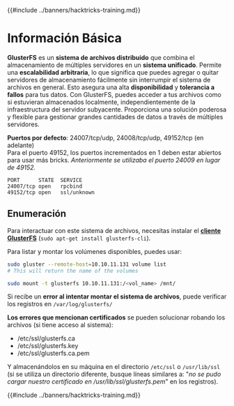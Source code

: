 {{#include ../banners/hacktricks-training.md}}

# Información Básica

**GlusterFS** es un **sistema de archivos distribuido** que combina el almacenamiento de múltiples servidores en un **sistema unificado**. Permite una **escalabilidad arbitraria**, lo que significa que puedes agregar o quitar servidores de almacenamiento fácilmente sin interrumpir el sistema de archivos en general. Esto asegura una alta **disponibilidad** y **tolerancia a fallos** para tus datos. Con GlusterFS, puedes acceder a tus archivos como si estuvieran almacenados localmente, independientemente de la infraestructura del servidor subyacente. Proporciona una solución poderosa y flexible para gestionar grandes cantidades de datos a través de múltiples servidores.

**Puertos por defecto**: 24007/tcp/udp, 24008/tcp/udp, 49152/tcp (en adelante)\
Para el puerto 49152, los puertos incrementados en 1 deben estar abiertos para usar más bricks. _Anteriormente se utilizaba el puerto 24009 en lugar de 49152._
```
PORT      STATE  SERVICE
24007/tcp open   rpcbind
49152/tcp open   ssl/unknown
```
## Enumeración

Para interactuar con este sistema de archivos, necesitas instalar el [**cliente GlusterFS**](https://download.gluster.org/pub/gluster/glusterfs/LATEST/) (`sudo apt-get install glusterfs-cli`).

Para listar y montar los volúmenes disponibles, puedes usar:
```bash
sudo gluster --remote-host=10.10.11.131 volume list
# This will return the name of the volumes

sudo mount -t glusterfs 10.10.11.131:/<vol_name> /mnt/
```
Si recibe un **error al intentar montar el sistema de archivos**, puede verificar los registros en `/var/log/glusterfs/`

**Los errores que mencionan certificados** se pueden solucionar robando los archivos (si tiene acceso al sistema):

- /etc/ssl/glusterfs.ca
- /etc/ssl/glusterfs.key
- /etc/ssl/glusterfs.ca.pem

Y almacenándolos en su máquina en el directorio `/etc/ssl` o `/usr/lib/ssl` (si se utiliza un directorio diferente, busque líneas similares a: "_no se pudo cargar nuestro certificado en /usr/lib/ssl/glusterfs.pem_" en los registros).

{{#include ../banners/hacktricks-training.md}}
